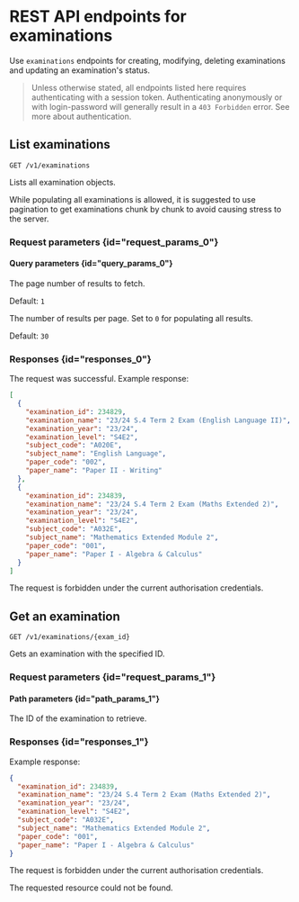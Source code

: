 # REST API endpoints for examinations
<procedure>
<p>Use <code>examinations</code> endpoints for creating, modifying, deleting examinations and
updating an examination's status.</p>
</procedure>

> Unless otherwise stated, all endpoints listed here requires
> authenticating with a session token. Authenticating anonymously
> or with login-password will generally result in a `403 Forbidden`
> error. See more about authentication.

## List examinations

<tldr><p><code lang="http">GET /v1/examinations</code></p>
<p>Lists all examination objects.</p></tldr>

<note>While populating all examinations is allowed, 
it is suggested to use pagination to get examinations chunk by chunk to avoid
causing stress to the server.</note>

### Request parameters {id="request_params_0"}

#### Query parameters {id="query_params_0"}

<deflist>

<def>
<title><code>page</code>:<code>integer</code></title>
<p>The page number of results to fetch.</p>
<p>Default: <code>1</code></p>
</def>

<def>
<title><code>per_page</code>:<code>integer</code></title>
<p>The number of results per page. Set to <code>0</code> for populating all results.</p>
<p>Default: <code>30</code></p>
</def>

</deflist>

### Responses {id="responses_0"}

<procedure collapsible="true">
<title><code>200 OK</code></title>

<p>The request was successful. Example response:</p>

```json
[
  {
    "examination_id": 234829,
    "examination_name": "23/24 S.4 Term 2 Exam (English Language II)",
    "examination_year": "23/24",
    "examination_level": "S4E2",
    "subject_code": "A020E",
    "subject_name": "English Language",
    "paper_code": "002",
    "paper_name": "Paper II - Writing"
  },
  {
    "examination_id": 234839,
    "examination_name": "23/24 S.4 Term 2 Exam (Maths Extended 2)",
    "examination_year": "23/24",
    "examination_level": "S4E2",
    "subject_code": "A032E",
    "subject_name": "Mathematics Extended Module 2",
    "paper_code": "001",
    "paper_name": "Paper I - Algebra & Calculus"
  }
]
```
</procedure>

<procedure collapsible="true">
<title><code>403 Forbidden</code></title>

<p>The request is forbidden under the current authorisation credentials.</p>
</procedure>


## Get an examination

<tldr><code>GET /v1/examinations/{exam_id}</code>
<p>Gets an examination with the specified ID.</p></tldr>

### Request parameters {id="request_params_1"}

#### Path parameters {id="path_params_1"}

<deflist>

<def>
<title><code>exam_id</code>:<code>integer</code> (<b>required</b>)</title>
<p>The ID of the examination to retrieve.</p>
</def>

</deflist>

### Responses {id="responses_1"}

<procedure collapsible="true">
<title><code>200 OK</code></title>

Example response:

```json
{
  "examination_id": 234839,
  "examination_name": "23/24 S.4 Term 2 Exam (Maths Extended 2)",
  "examination_year": "23/24",
  "examination_level": "S4E2",
  "subject_code": "A032E",
  "subject_name": "Mathematics Extended Module 2",
  "paper_code": "001",
  "paper_name": "Paper I - Algebra & Calculus"
}
```

</procedure>

<procedure collapsible="true">
<title><code>403 Forbidden</code></title>

<p>The request is forbidden under the current authorisation credentials.</p>
</procedure>

<procedure collapsible="true">
<title><code>404 Not Found</code></title>

The requested resource could not be found.
</procedure>